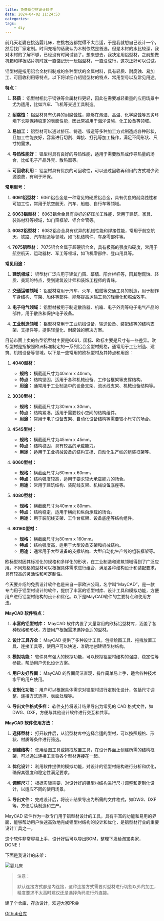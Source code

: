 ```yaml
---
title: 免费铝型材设计软件
date: 2024-04-02 11:24:53
categories:
tags:
    - diy
---
```



前几天老婆在挑选婴儿床，左挑右选都觉得不太合适，于是我就想自己设计一个，然后找厂家定制。时间充裕的话我认为木制依然是首选，但是木材的水比较深，我对木材的了解不够，已经没有时间试错了。想来想去，我决定用铝型材，之前想做机箱和样板贴片机时就一直惦记玩一玩铝型材，一直没成行，这次正好可以试试。

铝型材是指用铝合金材料制成的各种型状的金属材料，具有轻质、耐腐蚀、易加工、可回收利用等特点。以下将详细介绍铝型材的特点、常用型号以及常见用途。

**特点：**

1. **轻质：** 铝型材相比于钢铁等金属材料更轻，因此在需要减轻重量的应用场景中尤为适用，比如汽车、飞机等交通工具制造。
  
2. **耐腐蚀：** 铝型材具有优异的耐腐蚀性，能够在潮湿、高温、化学腐蚀等恶劣环境下长期保持稳定的表面性能，因此常被用于海洋设施、化工设备等领域。

3. **易加工：** 铝型材可以通过挤压、铸造、锻造等多种加工方式制造成各种形状，且加工性能良好，容易进行切割、焊接、打孔等加工操作，满足不同形状、尺寸的需求。

4. **导热性能好：** 铝型材具有良好的导热性能，适用于需要散热或传导热量的场合，比如电子产品外壳、散热器等。

5. **可回收利用：** 铝型材具有优良的可回收性，可以通过回收再利用的方式减少资源浪费，有利于环保。

<!-- more -->

**常用型号：**

1. **6061铝型材：** 6061铝合金是一种常见的硬质铝合金，具有优良的耐腐蚀性和可加工性，常用于航空航天、汽车、船舶、自行车等领域。

2. **6063铝型材：** 6063铝合金具有良好的挤压加工性能，常用于建筑、家具、装饰材料等领域，如门窗框架、铝合金管等。

3. **6082铝型材：** 6082铝合金具有优异的机械性能和焊接性能，常用于航空航天、铁路、汽车制造等领域，如飞机结构件、车身零部件等。

4. **7075铝型材：** 7075铝合金属于超硬铝合金，具有极高的强度和硬度，常用于航空航天、运动器材、军工等领域，如飞机零部件、登山用具等。

**常见用途：**

1. **建筑领域：** 铝型材广泛应用于建筑门窗、幕墙、阳台栏杆等，因其耐腐蚀、轻质、美观的特点，受到建筑设计师和装饰工程师的青睐。

2. **交通运输领域：** 铝型材常用于汽车、火车、船舶等交通工具的制造，用于制作车身结构、车架、船体等部件，能够提高运输工具的轻量化和燃油效率。

3. **电子电气领域：** 铝型材被用于制造散热器、机箱、电子外壳等电子电气产品的部件，用于散热和保护电子设备。

4. **工业制造领域：** 铝型材常用于工业机械设备、输送设备、装配线等的结构支架、支撑件等，提供轻量化、耐腐蚀的解决方案。

目前市面上卖的各型铝型材主要是6061，国标、欧标主要是尺寸有一些差异。欧标型材是指按照欧洲标准制定的一系列铝合金型材规格，通常用于工业制造、建筑、机械设备等领域。以下是一些常用的欧标型材及其特点和用途：

1. **4040型材：**
   - **规格：** 横截面尺寸为40mm x 40mm。
   - **特点：** 结构坚固，适用于各种机械设备、工作台框架等支撑结构。
   - **用途：** 通常用于工业制造中的设备支架、流水线支架、机械设备结构等。

2. **3030型材：**
   - **规格：** 横截面尺寸为30mm x 30mm。
   - **特点：** 结构紧凑，适用于需要较小空间的结构组件。
   - **用途：** 常用于电子设备支架、自动化设备结构等需要较小尺寸的场合。

3. **4545型材：**
   - **规格：** 横截面尺寸为45mm x 45mm。
   - **特点：** 结构稳固，具有较高的承载能力。
   - **用途：** 适用于工业机械设备的结构支撑、自动化生产线的组装框架等。

4. **6060型材：**
   - **规格：** 横截面尺寸为60mm x 60mm。
   - **特点：** 结构强度较高，适用于要求较大承载能力的场合。
   - **用途：** 常用于建筑结构、装配线支架、机械设备底座等。

5. **4080型材：**
   - **规格：** 横截面尺寸为40mm x 80mm。
   - **特点：** 结构稳定，适用于横向和纵向承载的场合。
   - **用途：** 用于装配线支架、工作台框架、设备底座等结构组件。

6. **80160型材：**
   - **规格：** 横截面尺寸为80mm x 160mm。
   - **特点：** 结构强度高，适用于大型设备支架和机械结构。
   - **用途：** 通常用于大型设备的支撑结构、大型自动化生产线的组装框架等。

欧标型材因其标准化的规格和多样化的形状，在工业制造和建筑领域得到了广泛应用。不同规格的型材可以根据具体需求进行组合，满足各种结构设计和装配要求，具有较高的灵活性和可定制性。

今天要介绍的免费设计软件也是来自一家欧洲公司，名字叫“MayCAD”，是一款专门用于铝型材设计的软件，提供了丰富的铝型材库、设计工具和模拟功能，方便用户进行铝型材结构的设计和优化。以下是MayCAD软件的主要特点和使用方法。

**MayCAD 软件特点：**

1. **丰富的铝型材库：** MayCAD 软件内置了大量常用的欧标铝型材库，涵盖了各种规格和形状，方便用户根据需求选择合适的型材。

2. **设计工具齐全：** MayCAD 提供了多种设计工具，包括绘图工具、拖拽放置工具、连接工具等，使用户可以快速、准确地创建铝型材结构。

3. **模拟功能：** 软件具有强大的模拟功能，可以模拟铝型材结构的强度、稳定性等参数，帮助用户优化设计方案。

4. **用户友好界面：** MayCAD 的界面简洁直观，操作简单易上手，适合各种技术水平的用户使用。

5. **定制化功能：** 用户可以根据具体需求对铝型材进行定制化设计，包括尺寸调整、连接方式选择、表面处理等。

6. **导出文件格式多样：** 软件支持将设计结果导出为常见的 CAD 格式文件，如DWG、DXF，方便与其他设计软件进行交互和共享。

**MayCAD 软件使用方法：**

1. **选择型材：** 打开软件后，从铝型材库中选择合适的型材，可以按照规格、形状、材质等条件进行筛选。

2. **创建结构：** 使用绘图工具或拖拽放置工具，在设计界面上创建所需的结构框架，可以通过连接工具将各个型材连接在一起。

3. **优化设计：** 利用软件提供的模拟功能，对设计的铝型材结构进行分析和优化，确保其强度和稳定性满足要求。

4. **调整尺寸：** 根据实际需要，对设计好的铝型材结构进行尺寸调整和定制化设计，以适应不同的使用场景。

5. **导出文件：** 完成设计后，将设计结果导出为所需的文件格式，如DWG、DXF等，方便后续制造和生产。

MayCAD 软件作为一款专门用于铝型材设计的工具，具有丰富的功能和易用的界面，能够帮助用户快速高效地完成铝型材结构的设计和优化，是铝型材行业的重要设计工具之一。

这个软件非常容易上手，设计好后可以导出BOM，整理下发给淘宝卖家，DONE！

下面是我设计的床架：

![婴儿床](https://imgs.boringhex.top/blog/preview.png)

> 注意：
>
> 默认连接方式都是内连接，这种连接方式需要对型材进行切割以外的加工，精度要求不太高时建议还是选择角码进行外连接。

建了个仓库，存放设计，欢迎大家PR😀

[Github仓库](https://github.com/pengwon/AlDesignLab)
